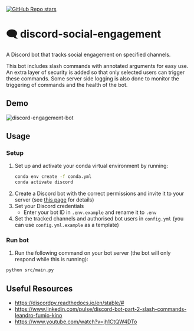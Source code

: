 [![GitHub Repo stars](https://img.shields.io/github/stars/ruankie/discord-social-engagement)](https://github.com/ruankie/discord-social-engagement)

# 🗨️ discord-social-engagement
A Discord bot that tracks social engagement on specified channels. 

This bot includes slash commands with annotated arguments for easy use. An extra layer of security is added so that only selected users can trigger these commands. Some server side logging is also done to monitor the triggering of commands and the health of the bot.

## Demo
![discord-engagement-bot](https://user-images.githubusercontent.com/58558211/235516052-b38c5e2e-c16d-4eb9-a508-a3b71142ab86.gif)

## Usage

### Setup
1. Set up and activate your conda virtual environment by running:
    ```bash
    conda env create -f conda.yml
    conda activate discord
    ```
2. Create a Discord bot with the correct permissions and invite it to your server (see [this page](https://discordpy.readthedocs.io/en/stable/discord.html#discord-intro) for details)
3. Set your Discord credentials
    - Enter your bot ID in `.env.example` and rename it to `.env`
4. Set the tracked channels and authorised bot users in `config.yml` (you can use `config.yml.example` as a template)

### Run bot
1. Run the following command on your bot server (the bot will only respond while this is running):
```bash
python src/main.py
```

## Useful Resources
- https://discordpy.readthedocs.io/en/stable/#
- https://www.linkedin.com/pulse/discord-bot-part-2-slash-commands-leandro-fumio-kino
- https://www.youtube.com/watch?v=jh1CtQW4DTo
